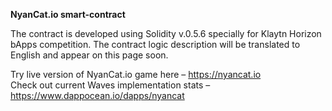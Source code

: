 **NyanCat.io smart-contract**

The contract is developed using Solidity v.0.5.6 specially for Klaytn Horizon bApps competition. 
The contract logic description will be translated to English and appear on this page soon. 

Try live version of NyanCat.io game here – https://nyancat.io  
Check out current Waves implementation stats – https://www.dappocean.io/dapps/nyancat 
